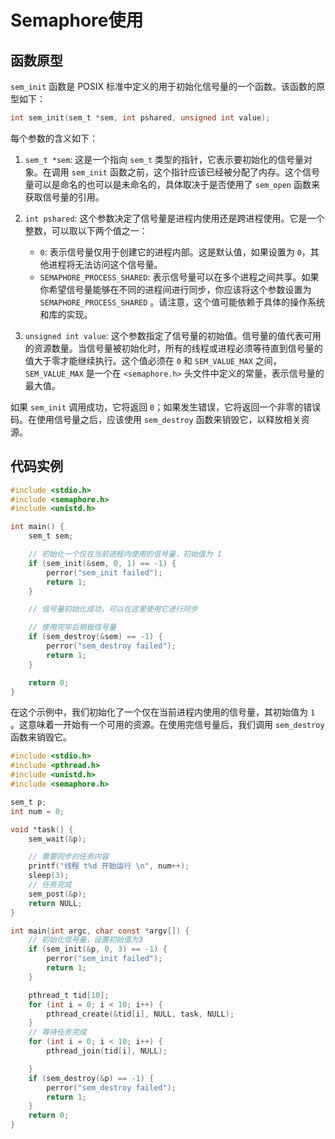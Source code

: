 # Semaphore使用

## 函数原型

`sem_init` 函数是 POSIX 标准中定义的用于初始化信号量的一个函数。该函数的原型如下：

```c
int sem_init(sem_t *sem, int pshared, unsigned int value);
```

每个参数的含义如下：

1. `sem_t *sem`: 这是一个指向 `sem_t` 类型的指针，它表示要初始化的信号量对象。在调用 `sem_init`
   函数之前，这个指针应该已经被分配了内存。这个信号量可以是命名的也可以是未命名的，具体取决于是否使用了 `sem_open`
   函数来获取信号量的引用。

2. `int pshared`: 这个参数决定了信号量是进程内使用还是跨进程使用。它是一个整数，可以取以下两个值之一：
    - `0`: 表示信号量仅用于创建它的进程内部。这是默认值，如果设置为 `0`，其他进程将无法访问这个信号量。
    - `SEMAPHORE_PROCESS_SHARED`:
      表示信号量可以在多个进程之间共享。如果你希望信号量能够在不同的进程间进行同步，你应该将这个参数设置为 `SEMAPHORE_PROCESS_SHARED`
      。请注意，这个值可能依赖于具体的操作系统和库的实现。

3. `unsigned int value`:
   这个参数指定了信号量的初始值。信号量的值代表可用的资源数量。当信号量被初始化时，所有的线程或进程必须等待直到信号量的值大于零才能继续执行。这个值必须在 `0`
   和 `SEM_VALUE_MAX` 之间，`SEM_VALUE_MAX` 是一个在 `<semaphore.h>` 头文件中定义的常量，表示信号量的最大值。

如果 `sem_init` 调用成功，它将返回 `0`；如果发生错误，它将返回一个非零的错误码。在使用信号量之后，应该使用 `sem_destroy`
函数来销毁它，以释放相关资源。

## 代码实例

``` c
#include <stdio.h>
#include <semaphore.h>
#include <unistd.h>

int main() {
    sem_t sem;

    // 初始化一个仅在当前进程内使用的信号量，初始值为 1
    if (sem_init(&sem, 0, 1) == -1) {
        perror("sem_init failed");
        return 1;
    }

    // 信号量初始化成功，可以在这里使用它进行同步

    // 使用完毕后销毁信号量
    if (sem_destroy(&sem) == -1) {
        perror("sem_destroy failed");
        return 1;
    }

    return 0;
}
```

在这个示例中，我们初始化了一个仅在当前进程内使用的信号量，其初始值为 `1`
。这意味着一开始有一个可用的资源。在使用完信号量后，我们调用 `sem_destroy` 函数来销毁它。

``` C
#include <stdio.h>
#include <pthread.h>
#include <unistd.h>
#include <semaphore.h>

sem_t p;
int num = 0;

void *task() {
    sem_wait(&p);

    // 需要同步的任务内容
    printf("线程 t%d 开始运行 \n", num++);
    sleep(3);
    // 任务完成
    sem_post(&p);
    return NULL;
}

int main(int argc, char const *argv[]) {
    // 初始化信号量，设置初始值为3
    if (sem_init(&p, 0, 3) == -1) {
        perror("sem_init failed");
        return 1;
    }

    pthread_t tid[10];
    for (int i = 0; i < 10; i++) {
        pthread_create(&tid[i], NULL, task, NULL);
    }
    // 等待任务完成
    for (int i = 0; i < 10; i++) {
        pthread_join(tid[i], NULL);

    }
    if (sem_destroy(&p) == -1) {
        perror("sem_destroy failed");
        return 1;
    }
    return 0;
}
```